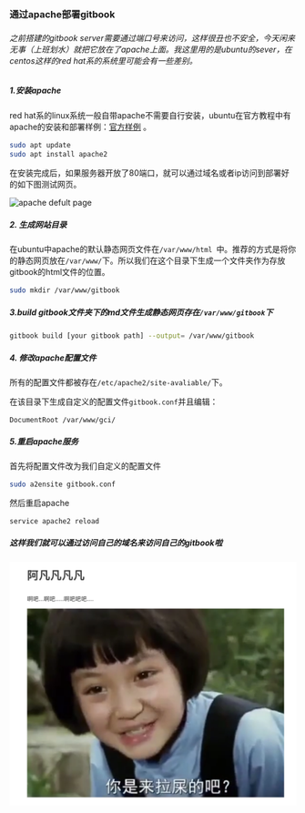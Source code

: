 ### 通过apache部署gitbook

###### 之前搭建的gitbook server需要通过端口号来访问，这样很丑也不安全，今天闲来无事（上班划水）就把它放在了apache上面。我这里用的是ubuntu的sever，在centos这样的red hat系的系统里可能会有一些差别。

##### 1.安装apache

red hat系的linux系统一般自带apache不需要自行安装，ubuntu在官方教程中有apache的安装和部署样例：[官方样例](https://ubuntu.com/tutorials/install-and-configure-apache#1-overview) 。

```bash
sudo apt update
sudo apt install apache2
```

在安装完成后，如果服务器开放了80端口，就可以通过域名或者ip访问到部署好的如下图测试网页。

![apache defult page](https://ubuntucommunity.s3.dualstack.us-east-2.amazonaws.com/original/2X/7/771159b35c97e429247aac754ad44bf06cc1efa8.png)

##### 2. 生成网站目录

在ubuntu中apache的默认静态网页文件在`/var/www/html `中。推荐的方式是将你的静态网页放在`/var/www/`下。所以我们在这个目录下生成一个文件夹作为存放gitbook的html文件的位置。

```bash
sudo mkdir /var/www/gitbook
```

##### 3.build gitbook文件夹下的md文件生成静态网页存在`/var/www/gitbook`下

```bash
gitbook build [your gitbook path] --output= /var/www/gitbook
```

##### 4. 修改apache配置文件

所有的配置文件都被存在`/etc/apache2/site-avaliable/`下。

在该目录下生成自定义的配置文件`gitbook.conf`并且编辑：

```
DocumentRoot /var/www/gci/
```

##### 5.重启apache服务

首先将配置文件改为我们自定义的配置文件

```bash
sudo a2ensite gitbook.conf
```

然后重启apache

```bash
service apache2 reload
```

##### 这样我们就可以通过访问自己的域名来访问自己的gitbook啦

![](WX20200723-124500@2x.png)

